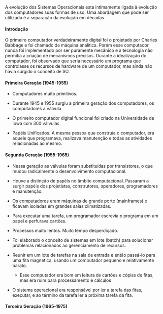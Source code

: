 A evolução dos Sistemas Operacionais esta intimamente ligada à evolução dos computadores suas formas de uso. Uma abordagem que pode ser utilizada é a separação da evolução em décadas

#### Introdução

O primeiro computador verdadeiramente digital foi o projetado por Charles Babbage e foi chamado de máquina analítica. Porém esse computador nunca foi implementado por ser puramente mecânico e a tecnologia não permitia a criação de mecanismos precisos. Durante a idealização do computador, foi observado que seria necessário um programa que controlasse os recursos de hardware de um computador, mas ainda não havia surgido o conceito de SO.

#### Primeira Geração (1945-1955)

- Computadores muito primitivos.

- Durante 1945 e 1955 surgiu a primeira geração dos computadores, os computadores a válvula 

- O primeiro computador digital funcional foi criado na Universidade de Iowa com 300 válvulas.

- Papéis Unificados. A mesma pessoa que construía o computador, era aquele que programava, realizava manutenção e todas as atividades relacionadas ao mesmo.

#### Segunda Geração (1955-1965)

- Nessa geração as válvulas foram substituídas por transistores, o que mudou radicalmente o desenvolvimento computacional.

- Houve a distinção de papéis no âmbito computacional. Passaram a surgir papéis dos projetistas, construtores, operadores, programadores e manutenção.

- Os computadores eram máquinas de grande porte (mainframes) e ficavam isoladas em grandes salas climatizadas.

- Para executar uma tarefa, um programador escrevia o programa em um papel e perfurava cartões.

- Processos muito lentos. Muito tempo desperdiçado.

- Foi elaborado o conceito de sistemas em lote (batch) para solucionar problemas relacionados ao gerenciamento de recursos.

- Reunir em um lote de tarefas na sala de entrada e então passá-lo para uma fita magnética, usando um computador pequeno e relativamente barato.

	- Esse computador era bom em leitura de cartões e cópias de fitas, mas era ruim para processamento e cálculos

- O sistema operacional era responsável por ler a tarefa das fitas, executar, e ao término da tarefa ler a próxima tarefa da fita.
#### Terceira Geração (1965-1975)